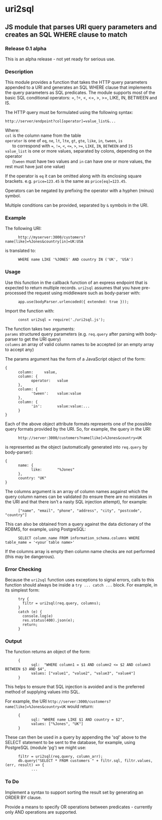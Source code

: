 # uri2sql
## JS module that parses URI query parameters and creates an SQL WHERE clause to match
### Release 0.1 alpha
This is an alpha release - not yet ready for serious use.
### Description
This module provides a function that takes the HTTP query parameters appended to a URI and generates an SQL WHERE clause that implements the query parameters as SQL predicates. The module supports most of the basic SQL conditional operators: =, !=, <, <=, >, >=, LIKE, IN, BETWEEN and IS.

The HTTP query must be formulated using the following syntax:
```
http://server/endpoint?col[operator]=value_list&...
```
Where:<br>
`col` is the column name from the table<br>
`operator` is one of `eq`, `ne`, `lt`, `lte`, `gt`, `gte`, `like`, `in`, `tween`, `is`<br>
&nbsp;&nbsp;&nbsp;&nbsp;&nbsp;&nbsp;to correspond with `=`, `!=`, `<`, `<=`, `>`, `>=`, `LIKE`, `IN`, `BETWEEN` and `IS`<br>
`value_list` is one or more values, separated by colons, depending on the operator<br>
&nbsp;&nbsp;&nbsp;&nbsp;&nbsp;&nbsp;(`tween` must have two values and `in` can have one or more values, the rest must have just one value)

If the operator is `eq` it can be omitted along with its enclosing square brackets. e.g. `price=123.45` is the same as `price[eq]=123.45`.

Operators can be negated by prefixing the operator with a hyphen (minus) symbol.

Multiple conditions can be provided, separated by `&` symbols in the URI.

### Example
The following URI:<br>
```
      http://myserver:3000/customers?name[like]=%Jones&country[in]=UK:USA
```
is translated to:
```
      WHERE name LIKE '%JONES' AND country IN ('UK', 'USA')
```

### Usage
Use this function in the callback function of an express endpoint that is expected to return multiple records. `uri2sql` assumes that you have pre-processed the request using middleware such as body-parser with:
```
      app.use(bodyParser.urlencoded({ extended: true }));
```
Import the function with:
```
      const uri2sql = require('./uri2sql.js');
```
The function takes two arguments:<br>
`params` structured query parameters (e.g. `req.query` after parsing with body-parser to get the URI query)<br>
`columns` an array of valid column names to be accepted (or an empty array to accept any)

The params argument has the form of a JavaScript object of the form:
```
{
      column:     value,
      column: {
            operator:   value
      },
      column: {
            'tween':    value:value
      },
      column: {
            'in':       value:value:...
      }
}
```
Each of the above object attribute formats represents one of the possible query formats provided by the URI.  So, for example, the query in the URI:
```
      http://server:3000/customers?name[like]=%Jones&country=UK
```
is represented as the object (automatically generated into `req.query` by body-parser):
```
{
      name: {
            like:       "%Jones"
      },
      country: "UK"
}
```
The columns argument is an array of column names asgainst which the query column names can be validated (to ensure there are no mistakes in the URI and that there isn't a nasty SQL injection attempt), for example:
```
      ["name", "email", "phone", "address", "city", "postcode", "country"]
```
This can also be obtained from a query against the data dictionary of the RDBMS, for example, using PostgreSQL:
```
      SELECT column_name FROM information_schema.columns WHERE table_name = '<your table name>'
```
If the columns array is empty then column name checks are not performed (this may be dangerous).

### Error Checking
Because the `uri2sql` function uses exceptions to signal errors, calls to this function should always be inside a `try ... catch ...` block.  For example, in its simplest form:
```
      try {
        filtr = uri2sql(req.query, columns);
      }
      catch (e) {
        console.log(e)
        res.status(400).json(e);
        return;
      }
```

### Output
The function returns an object of the form:
```
      {
            sql:  "WHERE column1 = $1 AND column2 <= $2 AND column3 BETWEEN $3 AND $4",
            values: ["value1", "value2", "value3", "value4"]
      }
```
This helps to ensure that SQL injection is avoided and is the preferred method of supplying values into SQL.

For example, the URI `http://server:3000/customers?name[like]=%Jones&country=UK` would return:
```
      {
            sql: "WHERE name LIKE $1 AND country = $2",
            values: ["%Jones", "UK"]
      }
```

These can then be used in a query by appending the 'sql' above to the SELECT statement to be sent to the database, for example, using PostgreSQL (module 'pg') we might use:
```
      filtr = uri2sql(req.query, column_arr);
      db.query("SELECT * FROM customers " + filtr.sql, filtr.values, (err, result) => {
            ...
```

### To Do
Implement a syntax to support sorting the result set by generating an ORDER BY clause.

Provide a means to specify OR operations between predicates - currently only AND operations are supported.
